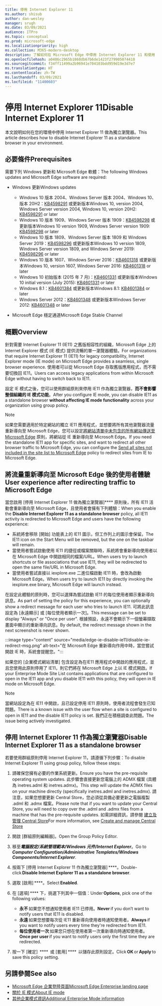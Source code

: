 ```yaml
---
title: 停用 Internet Explorer 11
ms.author: shisub
author: dan-wesley
manager: srugh
ms.date: 03/09/2021
audience: ITPro
ms.topic: conceptual
ms.prod: microsoft-edge
ms.localizationpriority: high
ms.collection: M365-modern-desktop
description: 了解如何在 Microsoft Edge 中停用 Internet Explorer 11 和使用 Internet Explorer 模式。
ms.openlocfilehash: a0486c2965b1868db67b6de1423f279905074410
ms.sourcegitcommit: f34ff11499a2b96941e704103bdd959d19e3d7e7
ms.translationtype: HT
ms.contentlocale: zh-TW
ms.lasthandoff: 03/09/2021
ms.locfileid: "11400603"
---
```

# <a name="disable-internet-explorer-11"></a><span data-ttu-id="5044c-103">停用 Internet Explorer 11</span><span class="sxs-lookup"><span data-stu-id="5044c-103">Disable Internet Explorer 11</span></span>

<span data-ttu-id="5044c-104">本文說明如何在您的環境中停用 Internet Explorer 11 做為獨立瀏覽器。</span><span class="sxs-lookup"><span data-stu-id="5044c-104">This article describes how to disable Internet Explorer 11 as a standalone browser in your environment.</span></span>

## <a name="prerequisites"></a><span data-ttu-id="5044c-105">必要條件</span><span class="sxs-lookup"><span data-stu-id="5044c-105">Prerequisites</span></span>

<span data-ttu-id="5044c-106">需要下列 Windows 更新和 Microsoft Edge 軟體：</span><span class="sxs-lookup"><span data-stu-id="5044c-106">The following Windows updates and Microsoft Edge software are required:</span></span>

- <span data-ttu-id="5044c-107">Windows 更新</span><span class="sxs-lookup"><span data-stu-id="5044c-107">Windows updates</span></span>

  - <span data-ttu-id="5044c-108">Windows 10 版本 2004、Windows Server 版本 2004、Windows 10、版本 20H2：[KB4598291](https://support.microsoft.com/topic/february-2-2021-kb4598291-os-builds-19041-789-and-19042-789-preview-6a766199-a4f1-616e-1f5c-58bdc3ca5e3b) 或更新版本</span><span class="sxs-lookup"><span data-stu-id="5044c-108">Windows 10, version 2004, Windows Server version 2004, Windows 10, version 20H2: [KB4598291](https://support.microsoft.com/topic/february-2-2021-kb4598291-os-builds-19041-789-and-19042-789-preview-6a766199-a4f1-616e-1f5c-58bdc3ca5e3b) or later</span></span>
  - <span data-ttu-id="5044c-109">Windows 10 版本 1909、Windows Server 版本 1909：[KB4598298](https://support.microsoft.com/topic/january-21-2021-kb4598298-os-build-18363-1350-preview-02dfd9ba-91a2-1b82-dede-42f288c02511) 或更新版本</span><span class="sxs-lookup"><span data-stu-id="5044c-109">Windows 10 version 1909, Windows Server version 1909: [KB4598298](https://support.microsoft.com/topic/january-21-2021-kb4598298-os-build-18363-1350-preview-02dfd9ba-91a2-1b82-dede-42f288c02511) or later</span></span>
  - <span data-ttu-id="5044c-110">Windows 10 版本 1809、Windows Server 版本 1809 和 Windows Server 2019：[KB4598296](https://support.microsoft.com/topic/january-21-2021-kb4598296-os-build-17763-1728-preview-4c0931ff-45b7-ff59-5e00-c03b5afb363d) 或更新版本</span><span class="sxs-lookup"><span data-stu-id="5044c-110">Windows 10 version 1809, Windows Server version 1809, and Windows Server 2019: [KB4598296](https://support.microsoft.com/topic/january-21-2021-kb4598296-os-build-17763-1728-preview-4c0931ff-45b7-ff59-5e00-c03b5afb363d) or later</span></span>
  - <span data-ttu-id="5044c-111">Windows 10 版本 1607、Windows Server 2016：[KB4601318](https://support.microsoft.com/topic/february-9-2021-kb4601318-os-build-14393-4225-c5e3de6c-e3e6-ffb5-6197-48b9ce16446e) 或更新版本</span><span class="sxs-lookup"><span data-stu-id="5044c-111">Windows 10, version 1607, Windows Server 2016: [KB4601318](https://support.microsoft.com/topic/february-9-2021-kb4601318-os-build-14393-4225-c5e3de6c-e3e6-ffb5-6197-48b9ce16446e) or later</span></span>
   - <span data-ttu-id="5044c-112">Windows 10 初始版本 (2015 年 7 月)：[KB4601331](https://support.microsoft.com/office/february-9-2021%e2%80%94kb4601331-os-build-10240-18842-6227d078-fef3-8d67-27e0-1882e6cb79ff?ui=en-US&rs=en-US&ad=US) 或更新版本</span><span class="sxs-lookup"><span data-stu-id="5044c-112">Windows 10 initial version (July 2015): [KB4601331](https://support.microsoft.com/office/february-9-2021%e2%80%94kb4601331-os-build-10240-18842-6227d078-fef3-8d67-27e0-1882e6cb79ff?ui=en-US&rs=en-US&ad=US) or later</span></span>
  - <span data-ttu-id="5044c-113">Windows 8.1：[KB4601384](https://support.microsoft.com/topic/february-9-2021-kb4601384-monthly-rollup-16bdbb75-dd4b-2910-abc5-7891c9756b96) 或更新版本</span><span class="sxs-lookup"><span data-stu-id="5044c-113">Windows 8.1: [KB4601384](https://support.microsoft.com/topic/february-9-2021-kb4601384-monthly-rollup-16bdbb75-dd4b-2910-abc5-7891c9756b96) or later</span></span>
  - <span data-ttu-id="5044c-114">Windows Server 2012：[KB4601348](https://support.microsoft.com/topic/february-9-2021-kb4601348-monthly-rollup-2c338c0c-73d6-fb80-cc91-f1a86e80db0c) 或更新版本</span><span class="sxs-lookup"><span data-stu-id="5044c-114">Windows Server 2012: [KB4601348](https://support.microsoft.com/topic/february-9-2021-kb4601348-monthly-rollup-2c338c0c-73d6-fb80-cc91-f1a86e80db0c) or later</span></span>
  
- <span data-ttu-id="5044c-115">Microsoft Edge 穩定通道</span><span class="sxs-lookup"><span data-stu-id="5044c-115">Microsoft Edge Stable Channel</span></span>


## <a name="overview"></a><span data-ttu-id="5044c-116">概觀</span><span class="sxs-lookup"><span data-stu-id="5044c-116">Overview</span></span>

<span data-ttu-id="5044c-117">針對需要 Internet Explorer 11 (IE11) 之舊版相容性的組織，Microsoft Edge 上的 Internet Explorer 模式 (IE 模式) 提供流暢的單一瀏覽器體驗。</span><span class="sxs-lookup"><span data-stu-id="5044c-117">For organizations that require Internet Explorer 11 (IE11) for legacy compatibility, Internet Explorer mode (IE mode) on Microsoft Edge provides a seamless, single browser experience.</span></span> <span data-ttu-id="5044c-118">使用者可以從 Microsoft Edge 存取舊版應用程式，而不需要切換回 IE11。</span><span class="sxs-lookup"><span data-stu-id="5044c-118">Users can access legacy applications from within Microsoft Edge without having to switch back to IE11.</span></span>

<span data-ttu-id="5044c-119">設定 IE 模式之後，您可以使用群組原則來停用 IE11 作為獨立瀏覽器，**而不會影響整個組織的 IE 模式功能**。</span><span class="sxs-lookup"><span data-stu-id="5044c-119">After you configure IE mode, you can disable IE11 as a standalone browser **without affecting IE mode functionality** across your organization using group policy.</span></span>

> [!NOTE]
> <span data-ttu-id="5044c-120">如果您需要適用於特定網站的獨立 IE11 應用程式，並想要將所有其他瀏覽器流量重新導向至 Microsoft Edge，您可以設定[將網站清單中未包含的所有網站傳送至 Microsoft Edge](https://docs.microsoft.com/deployedge/edge-ie-mode-policies#redirect-sites-from-ie-to-microsoft-edge) 原則，將網站從 IE 重新導向至 Microsoft Edge。</span><span class="sxs-lookup"><span data-stu-id="5044c-120">If you need the standalone IE11 app for specific sites, and want to redirect all other browser traffic to Microsoft Edge, you can configure the [Send all sites not included in the site list to Microsoft Edge](https://docs.microsoft.com/deployedge/edge-ie-mode-policies#redirect-sites-from-ie-to-microsoft-edge) policy to redirect sites from IE to Microsoft Edge.</span></span>

## <a name="user-experience-after-redirecting-traffic-to-microsoft-edge"></a><span data-ttu-id="5044c-121">將流量重新導向至 Microsoft Edge 後的使用者體驗</span><span class="sxs-lookup"><span data-stu-id="5044c-121">User experience after redirecting traffic to Microsoft Edge</span></span>

<span data-ttu-id="5044c-122">當您啟用 [停用 Internet Explorer 11 做為獨立瀏覽器]\*\*\*\* 原則後，所有 IE11 活動會重新導向至 Microsoft Edge，且使用者會擁有下列體驗：</span><span class="sxs-lookup"><span data-stu-id="5044c-122">When you enable the **Disable Internet Explorer 11 as a standalone browser** policy, all IE11 activity is redirected to Microsoft Edge and users have the following experience:</span></span>

- <span data-ttu-id="5044c-123">系統將會移除 [開始] 功能表上的 IE11 圖示，但工作列上的圖示會保留。</span><span class="sxs-lookup"><span data-stu-id="5044c-123">The IE11 icon on the Start Menu will be removed, but the one on the taskbar will remain.</span></span>
- <span data-ttu-id="5044c-124">當使用者嘗試啟動使用 IE11 的捷徑或檔案關聯時，系統將會重新導向使用者以在 Microsoft Edge 中開啟相同的檔案/URL。</span><span class="sxs-lookup"><span data-stu-id="5044c-124">When users try to launch shortcuts or file associations that use IE11, they will be redirected to open the same file/URL in Microsoft Edge.</span></span>
- <span data-ttu-id="5044c-125">當使用者嘗試直接以 iexplore.exe 二進位檔啟動 IE11 時，會改為啟動 Microsoft Edge。</span><span class="sxs-lookup"><span data-stu-id="5044c-125">When users try to launch IE11 by directly invoking the iexplore.exe binary, Microsoft Edge will launch instead.</span></span>

<span data-ttu-id="5044c-126">在設定此體驗的原則時，您可以選擇為嘗試啟動 IE11 的每位使用者顯示重新導向訊息。</span><span class="sxs-lookup"><span data-stu-id="5044c-126">As part of setting the policy for this experience, you can optionally show a redirect message for each user who tries to launch IE11.</span></span> <span data-ttu-id="5044c-127">可將此訊息設定為 [永遠顯示] 或 [每位使用者顯示一次]。</span><span class="sxs-lookup"><span data-stu-id="5044c-127">This message can be set to display "Always" or "Once per user".</span></span> <span data-ttu-id="5044c-128">根據預設，永遠不會顯示下一個螢幕擷取畫面中顯示的重新導向訊息。</span><span class="sxs-lookup"><span data-stu-id="5044c-128">By default, the redirect message shown in the next screenshot is never shown.</span></span>

:::image type="content" source="media/edge-ie-disable-ie11/disable-ie-redirect-msg.png" alt-text="在 Microsoft Edge 重新導向作用中時，當您嘗試開啟 IE 時，系統會提醒您。":::

<span data-ttu-id="5044c-130">如果您的 [企業模式網站清單] 包含設定為在IE11 應用程式中開啟的應用程式，並且您使用此原則停用了 IE11，則它們將在 Microsoft Edge 上以 IE 模式開啟。</span><span class="sxs-lookup"><span data-stu-id="5044c-130">If your Enterprise Mode Site List contains applications that are configured to open in the IE11 app and you disable IE11 with this policy, they will open in IE mode on Microsoft Edge.</span></span>
> [!NOTE]
> <span data-ttu-id="5044c-131">當網站設定為在 IE11 中開啟，且已設定停用 IE11 原則時，使用者流程會發生已知問題。</span><span class="sxs-lookup"><span data-stu-id="5044c-131">There is a known issue with the user flow when a site is configured to open in IE11 and the disable IE11 policy is set.</span></span> <span data-ttu-id="5044c-132">我們正在積極調查此問題。</span><span class="sxs-lookup"><span data-stu-id="5044c-132">The issue being actively investigated.</span></span>

## <a name="disable-internet-explorer-11-as-a-standalone-browser"></a><span data-ttu-id="5044c-133">停用 Internet Explorer 11 作為獨立瀏覽器</span><span class="sxs-lookup"><span data-stu-id="5044c-133">Disable Internet Explorer 11 as a standalone browser</span></span>

<span data-ttu-id="5044c-134">若要使用群組原則停用 Internet Explorer 11，請遵循下列步驟：</span><span class="sxs-lookup"><span data-stu-id="5044c-134">To disable Internet Explorer 11 using group policy, follow these steps:</span></span>

1. <span data-ttu-id="5044c-135">請確保您擁有必要的作業系統更新。</span><span class="sxs-lookup"><span data-stu-id="5044c-135">Ensure you have the pre-requisite operating system updates.</span></span> <span data-ttu-id="5044c-136">此步驟會直接更新您電腦上的 ADMX 檔案 (具體為 inetres.adml 和 inetres.admx)。</span><span class="sxs-lookup"><span data-stu-id="5044c-136">This step will update the ADMX files on your machine directly (specifically inetres.adml and inetres.admx).</span></span> <span data-ttu-id="5044c-137">請注意，如果您想要更新 Central Store，您必須從具備必要更新之電腦複製 .adml 和 .admx 檔案。</span><span class="sxs-lookup"><span data-stu-id="5044c-137">Please note that if you want to update your Central Store, you will need to copy over the .adml and .admx files from a machine that has the pre-requisite updates.</span></span> <span data-ttu-id="5044c-138">如需詳細資訊，請參閱 [建立及管理 Central Store](https://docs.microsoft.com/troubleshoot/windows-client/group-policy/create-and-manage-central-store)</span><span class="sxs-lookup"><span data-stu-id="5044c-138">For more information, see [Create and manage Central Store](https://docs.microsoft.com/troubleshoot/windows-client/group-policy/create-and-manage-central-store)</span></span>
2. <span data-ttu-id="5044c-139">開啟 [群組原則編輯器]。</span><span class="sxs-lookup"><span data-stu-id="5044c-139">Open the Group Policy Editor.</span></span>
3. <span data-ttu-id="5044c-140">移至***電腦設定/系統管理範本/Windows 元件/Internet Explorer***。</span><span class="sxs-lookup"><span data-stu-id="5044c-140">Go to ***Computer Configuration/Administrative Templates/Windows Components/Internet Explorer***.</span></span> 
4. <span data-ttu-id="5044c-141">按兩下 [停用 Internet Explorer 11 作為獨立瀏覽器] \*\*\*\*。</span><span class="sxs-lookup"><span data-stu-id="5044c-141">Double-click **Disable Internet Explorer 11 as a standalone browser**.</span></span>
5. <span data-ttu-id="5044c-142">選取 [啟用] \*\*\*\*。</span><span class="sxs-lookup"><span data-stu-id="5044c-142">Select **Enabled**.</span></span>
6. <span data-ttu-id="5044c-143">在 [選項] \*\*\*\* 下，挑選下列其中一個值：</span><span class="sxs-lookup"><span data-stu-id="5044c-143">Under **Options**, pick one of the following values:</span></span>

   - <span data-ttu-id="5044c-144">**永不** 如果您不想通知使用者 IE11 已停用。</span><span class="sxs-lookup"><span data-stu-id="5044c-144">**Never** if you don’t want to notify users that IE11 is disabled.</span></span>
   - <span data-ttu-id="5044c-145">**永遠** 如果您想要每次從 IE11 重新導向使用者時通知使用者。</span><span class="sxs-lookup"><span data-stu-id="5044c-145">**Always** if you want to notify users every time they're redirected from IE11.</span></span>
   - <span data-ttu-id="5044c-146">**每位使用者一次** 如果您只想在使用者第一次重新導向時通知使用者。</span><span class="sxs-lookup"><span data-stu-id="5044c-146">**Once per user** if you want to notify users only the first time they are redirected.</span></span>

7. <span data-ttu-id="5044c-147">按一下 [確定]  \*\*\*\*  或 [套用] \*\*\*\*  以儲存此原則設定。</span><span class="sxs-lookup"><span data-stu-id="5044c-147">Click **OK** or **Apply** to save this policy setting.</span></span>

## <a name="see-also"></a><span data-ttu-id="5044c-148">另請參閱</span><span class="sxs-lookup"><span data-stu-id="5044c-148">See also</span></span>

- [<span data-ttu-id="5044c-149">Microsoft Edge 企業登陸頁面</span><span class="sxs-lookup"><span data-stu-id="5044c-149">Microsoft Edge Enterprise landing page</span></span>](https://aka.ms/EdgeEnterprise)
- [<span data-ttu-id="5044c-150">關於 IE 模式</span><span class="sxs-lookup"><span data-stu-id="5044c-150">About IE mode</span></span>](https://docs.microsoft.com/deployedge/edge-ie-mode)
- [<span data-ttu-id="5044c-151">其他企業模式資訊</span><span class="sxs-lookup"><span data-stu-id="5044c-151">Additional Enterprise Mode information</span></span>](https://docs.microsoft.com/internet-explorer/ie11-deploy-guide/enterprise-mode-overview-for-ie11)
